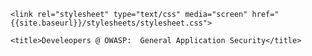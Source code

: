 
<!DOCTYPE html>
<html>

  <head>
    <meta charset='utf-8'>
    <meta http-equiv="X-UA-Compatible" content="chrome=1">
    <meta name="description" content="OWASP Developer Pages : Developer Focused AppSec Pages">

    <link rel="stylesheet" type="text/css" media="screen" href="{{site.baseurl}}/stylesheets/stylesheet.css">

    <title>Develeopers @ OWASP:  General Application Security</title>



  </head>
